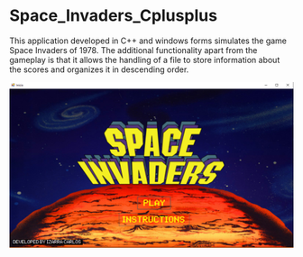 # Space_Invaders_Cplusplus
This application developed in C++ and windows forms simulates the game Space Invaders of 1978. The additional functionality apart from the gameplay is that it allows the handling of a file to store information about the scores and organizes it in descending order.

![Screenshot](https://raw.githubusercontent.com/CarlosIzarra09/Space_Invaders/master/Screenshoots/Shoot_1.png)
